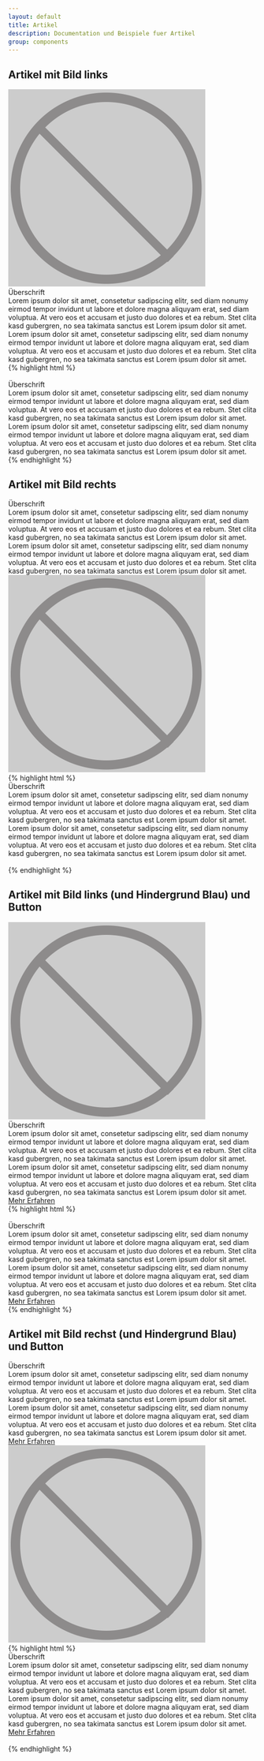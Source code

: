 ```yaml
---
layout: default
title: Artikel
description: Documentation und Beispiele fuer Artikel
group: components
---
```


<!-- Artikel -->
<section>
  <h1>Artikel mit Bild links</h1>
  <section class="element-wrapper article-gray">
    <div class="container">
      <div class="row">
        <div class="article-wrapper">
          <div class="col-xs-12 col-sm-6 article-img hidden-xs">
            <img src="/assets/eah-jena/images/blankslide400x400.png" alt="" />
          </div>
          <div class="col-xs-12 col-sm-6 article-text">
            <div class="title">Überschrift</div>
            <div class="article-content content-text-left">
              Lorem ipsum dolor sit amet, consetetur sadipscing elitr, sed diam nonumy eirmod tempor invidunt ut labore et
              dolore magna aliquyam erat, sed diam voluptua. At vero eos et accusam et justo duo dolores et ea rebum. Stet
              clita kasd gubergren, no sea takimata sanctus est Lorem ipsum dolor sit amet. Lorem ipsum dolor sit amet,
              consetetur sadipscing elitr, sed diam nonumy eirmod tempor invidunt ut labore et dolore magna aliquyam erat,
              sed diam voluptua. At vero eos et accusam et justo duo dolores et ea rebum. Stet clita kasd gubergren, no
              sea takimata sanctus est Lorem ipsum dolor sit amet.
            </div>
          </div>
        </div>
      </div>
    </div>
  </section>
  {% highlight html %}
  <section class="element-wrapper article-gray">
    <div class="container">
      <div class="row">
        <div class="article-wrapper">
          <div class="col-xs-12 col-sm-6 article-img hidden-xs">
            <img src="/_catalogs/masterpage/layouts/eah-jena/images/blankslide400x400.png" alt="" />
          </div>
          <div class="col-xs-12 col-sm-6 article-text">
            <div class="title">Überschrift</div>
            <div class="article-content content-text-left">
              Lorem ipsum dolor sit amet, consetetur sadipscing elitr, sed diam nonumy eirmod tempor invidunt ut labore et
              dolore magna aliquyam erat, sed diam voluptua. At vero eos et accusam et justo duo dolores et ea rebum. Stet
              clita kasd gubergren, no sea takimata sanctus est Lorem ipsum dolor sit amet. Lorem ipsum dolor sit amet,
              consetetur sadipscing elitr, sed diam nonumy eirmod tempor invidunt ut labore et dolore magna aliquyam erat,
              sed diam voluptua. At vero eos et accusam et justo duo dolores et ea rebum. Stet clita kasd gubergren, no
              sea takimata sanctus est Lorem ipsum dolor sit amet.
            </div>
          </div>
        </div>
      </div>
    </div>
  </section>
  {% endhighlight %}
</section>

<!-- Artikel -->
<section>
  <h1>Artikel mit Bild rechts</h1>
  <section class="element-wrapper article-gray">
    <div class="container">
      <div class="row">
        <div class="article-wrapper">
          <div class="col-xs-12 col-sm-6 article-text">
            <div class="title">Überschrift</div>
            <div class="article-content content-text-left">
              Lorem ipsum dolor sit amet, consetetur sadipscing elitr, sed diam nonumy eirmod tempor invidunt ut labore et
              dolore magna aliquyam erat, sed diam voluptua. At vero eos et accusam et justo duo dolores et ea rebum. Stet
              clita kasd gubergren, no sea takimata sanctus est Lorem ipsum dolor sit amet. Lorem ipsum dolor sit amet,
              consetetur sadipscing elitr, sed diam nonumy eirmod tempor invidunt ut labore et dolore magna aliquyam erat,
              sed diam voluptua. At vero eos et accusam et justo duo dolores et ea rebum. Stet clita kasd gubergren, no
              sea takimata sanctus est Lorem ipsum dolor sit amet.
            </div>
          </div>
          <div class="col-xs-12 col-sm-6 article-img hidden-xs">
            <img src="/assets/eah-jena/images/blankslide400x400.png" alt="" />
          </div>
        </div>
      </div>
    </div>
  </section>
  {% highlight html %}
  <section class="element-wrapper article-gray">
    <div class="container">
      <div class="row">
        <div class="article-wrapper">
          <div class="col-xs-12 col-sm-6 article-text">
            <div class="title">Überschrift</div>
            <div class="article-content content-text-left">
              Lorem ipsum dolor sit amet, consetetur sadipscing elitr, sed diam nonumy eirmod tempor invidunt ut labore et
              dolore magna aliquyam erat, sed diam voluptua. At vero eos et accusam et justo duo dolores et ea rebum. Stet
              clita kasd gubergren, no sea takimata sanctus est Lorem ipsum dolor sit amet. Lorem ipsum dolor sit amet,
              consetetur sadipscing elitr, sed diam nonumy eirmod tempor invidunt ut labore et dolore magna aliquyam erat,
              sed diam voluptua. At vero eos et accusam et justo duo dolores et ea rebum. Stet clita kasd gubergren, no
              sea takimata sanctus est Lorem ipsum dolor sit amet.
            </div>
          </div>
          <div class="col-xs-12 col-sm-6 article-img hidden-xs">
            <img src="/_catalogs/masterpage/layouts/eah-jena/images/blankslide400x400.png" alt="" />
          </div>
        </div>
      </div>
    </div>
  </section>
  {% endhighlight %}
</section>

<!-- Artikel -->
<section>
  <h1>Artikel mit Bild links (und Hindergrund Blau) und Button</h1>
  <section class="element-wrapper article-blue">
    <div class="container">
      <div class="row">
        <div class="article-wrapper">
          <div class="col-xs-12 col-sm-6 article-img hidden-xs">
            <img src="/assets/eah-jena/images/blankslide400x400.png" alt="" />
          </div>
          <div class="col-xs-12 col-sm-6 article-text">
            <div class="title">Überschrift</div>
            <div class="article-content content-text-left">
              Lorem ipsum dolor sit amet, consetetur sadipscing elitr, sed diam nonumy eirmod tempor invidunt ut labore et
              dolore magna aliquyam erat, sed diam voluptua. At vero eos et accusam et justo duo dolores et ea rebum. Stet
              clita kasd gubergren, no sea takimata sanctus est Lorem ipsum dolor sit amet. Lorem ipsum dolor sit amet,
              consetetur sadipscing elitr, sed diam nonumy eirmod tempor invidunt ut labore et dolore magna aliquyam erat,
              sed diam voluptua. At vero eos et accusam et justo duo dolores et ea rebum. Stet clita kasd gubergren, no
              sea takimata sanctus est Lorem ipsum dolor sit amet.
              <div class="button-wrapper">
                <a class="btn btn-blue" role="button" href="#">
                  Mehr Erfahren
                </a>
              </div>
            </div>
          </div>
        </div>
      </div>
    </div>
  </section>
  {% highlight html %}
  <section class="element-wrapper article-blue">
    <div class="container">
      <div class="row">
        <div class="article-wrapper">
          <div class="col-xs-12 col-sm-6 article-img hidden-xs">
            <img src="/_catalogs/masterpage/layouts/eah-jena/images/blankslide400x400.png" alt="" />
          </div>
          <div class="col-xs-12 col-sm-6 article-text">
            <div class="title">Überschrift</div>
            <div class="article-content content-text-left">
              Lorem ipsum dolor sit amet, consetetur sadipscing elitr, sed diam nonumy eirmod tempor invidunt ut labore et
              dolore magna aliquyam erat, sed diam voluptua. At vero eos et accusam et justo duo dolores et ea rebum. Stet
              clita kasd gubergren, no sea takimata sanctus est Lorem ipsum dolor sit amet. Lorem ipsum dolor sit amet,
              consetetur sadipscing elitr, sed diam nonumy eirmod tempor invidunt ut labore et dolore magna aliquyam erat,
              sed diam voluptua. At vero eos et accusam et justo duo dolores et ea rebum. Stet clita kasd gubergren, no
              sea takimata sanctus est Lorem ipsum dolor sit amet.
              <div class="button-wrapper">
                <a class="btn btn-blue" role="button" href="#">
                  Mehr Erfahren
                </a>
              </div>
            </div>
          </div>
        </div>
      </div>
    </div>
  </section>
  {% endhighlight %}
</section>

<!-- Artikel -->
<section>
  <h1>Artikel mit Bild rechst (und Hindergrund Blau) und Button</h1>
  <section class="element-wrapper article-blue">
    <div class="container">
      <div class="row">
        <div class="article-wrapper">
          <div class="col-xs-12 col-sm-6 article-text">
            <div class="title">Überschrift</div>
            <div class="article-content content-text-left">
              Lorem ipsum dolor sit amet, consetetur sadipscing elitr, sed diam nonumy eirmod tempor invidunt ut labore et
              dolore magna aliquyam erat, sed diam voluptua. At vero eos et accusam et justo duo dolores et ea rebum. Stet
              clita kasd gubergren, no sea takimata sanctus est Lorem ipsum dolor sit amet. Lorem ipsum dolor sit amet,
              consetetur sadipscing elitr, sed diam nonumy eirmod tempor invidunt ut labore et dolore magna aliquyam erat,
              sed diam voluptua. At vero eos et accusam et justo duo dolores et ea rebum. Stet clita kasd gubergren, no
              sea takimata sanctus est Lorem ipsum dolor sit amet.
              <div class="button-wrapper">
                <a class="btn btn-blue" role="button" href="#">
                  Mehr Erfahren
                </a>
              </div>
            </div>
          </div>
          <div class="col-xs-12 col-sm-6 article-img hidden-xs">
            <img src="/assets/eah-jena/images/blankslide400x400.png" alt="" />
          </div>
        </div>
      </div>
    </div>
  </section>
  {% highlight html %}
  <section class="element-wrapper article-blue">
    <div class="container">
      <div class="row">
        <div class="article-wrapper">
          <div class="col-xs-12 col-sm-6 article-text">
            <div class="title">Überschrift</div>
            <div class="article-content content-text-left">
              Lorem ipsum dolor sit amet, consetetur sadipscing elitr, sed diam nonumy eirmod tempor invidunt ut labore et
              dolore magna aliquyam erat, sed diam voluptua. At vero eos et accusam et justo duo dolores et ea rebum. Stet
              clita kasd gubergren, no sea takimata sanctus est Lorem ipsum dolor sit amet. Lorem ipsum dolor sit amet,
              consetetur sadipscing elitr, sed diam nonumy eirmod tempor invidunt ut labore et dolore magna aliquyam erat,
              sed diam voluptua. At vero eos et accusam et justo duo dolores et ea rebum. Stet clita kasd gubergren, no
              sea takimata sanctus est Lorem ipsum dolor sit amet.
              <div class="button-wrapper">
                <a class="btn btn-blue" role="button" href="#">
                  Mehr Erfahren
                </a>
              </div>
            </div>
          </div>
          <div class="col-xs-12 col-sm-6 article-img hidden-xs">
            <img src="/_catalogs/masterpage/layouts/eah-jena/images/blankslide400x400.png" alt="" />
          </div>
        </div>
      </div>
    </div>
  </section>
  {% endhighlight %}
</section>
